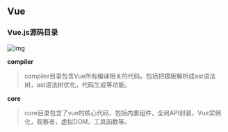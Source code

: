 ## Vue

### Vue.js源码目录
![img](/dovis-blog/vue/1.png)

**compiler**
> compiler目录包含Vue所有编译相关的代码。包括把模板解析成ast语法树，ast语法树优化，代码生成等功能。

**core**
> core目录包含了vue的核心代码，包括内置组件，全局API封装，Vue实例化，观察者，虚拟DOM，工具函数等。
